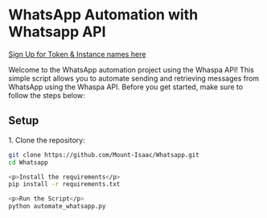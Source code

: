 <h1>WhatsApp Automation with Whatsapp API</h1>
<a href="https://docs.ultramsg.com">Sign Up for Token & Instance names here</a>

<p>Welcome to the WhatsApp automation project using the Whaspa API! This simple script allows you to automate sending and retrieving messages from WhatsApp using the Whaspa API. Before you get started, make sure to follow the steps below:</p>

<h2>Setup</h2>

<p>1. Clone the repository:</p>

```bash
git clone https://github.com/Mount-Isaac/Whatsapp.git
cd Whatsapp

<p>Install the requirements</p>
pip install -r requirements.txt

<p>Run the Script</p>
python automate_whatsapp.py

